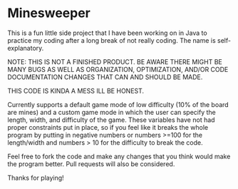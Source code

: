 # Minesweeper
This is a fun little side project that I have been working on in Java to practice my coding after a long break of not really coding. The name is self-explanatory.

NOTE: THIS IS NOT A FINISHED PRODUCT. 
BE AWARE THERE MIGHT BE MANY BUGS AS WELL AS ORGANIZATION, OPTIMIZATION, AND/OR CODE DOCUMENTATION CHANGES THAT CAN AND SHOULD BE MADE.

THIS CODE IS KINDA A MESS ILL BE HONEST.

Currently supports a default game mode of low difficulty (10% of the board are mines) and a custom game mode in which the user can specify the length, width, and difficulty of the game.
These variables have not had proper constraints put in place, so if you feel like it breaks the whole program by putting in negative numbers or numbers >=100 for the length/width and
numbers > 10 for the difficulty to break the code. 

Feel free to fork the code and make any changes that you think would make the program better. Pull requests will also be considered.

Thanks for playing!
